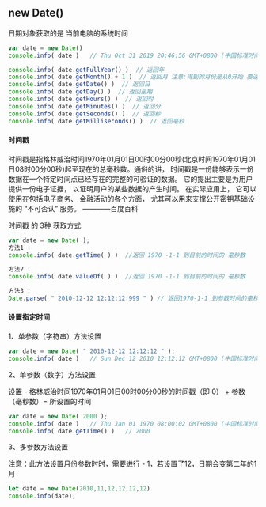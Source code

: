 ## new Date()

日期对象获取的是 当前电脑的系统时间

```js
var date = new Date()
console.info( date )   // Thu Oct 31 2019 20:46:56 GMT+0800 (中国标准时间)

console.info( date.getFullYear() )  // 返回年
console.info( date.getMonth() + 1 )  // 返回月 注意:得到的月份是从0开始 要返回当前月需要加1
console.info( date.getDate() )  // 返回日
console.info( date.getDay() )  // 返回星期
console.info( date.getHours() )  // 返回时
console.info( date.getMinutes() )  // 返回分
console.info( date.getSeconds() )  // 返回秒
console.info( date.getMilliseconds() )  // 返回毫秒
```

#### 时间戳

 时间戳是指格林威治时间1970年01月01日00时00分00秒(北京时间1970年01月01日08时00分00秒)起至现在的总毫秒数。通俗的讲， 时间戳是一份能够表示一份数据在一个特定时间点已经存在的完整的可验证的数据。 它的提出主要是为用户提供一份电子证据， 以证明用户的某些数据的产生时间。 在实际应用上， 它可以使用在包括电子商务、 金融活动的各个方面， 尤其可以用来支撑公开密钥基础设施的 “不可否认” 服务。  ————百度百科

时间戳 的 3种 获取方式:

```js
var date = new Date( );
方法1 :        
console.info( date.getTime( ) )  //返回 1970 -1-1 到目前的时间的 毫秒数

方法2 :        
console.info( date.valueOf( ) )  //返回 1970 -1-1 到目前的时间的 毫秒数

方法3 :
Date.parse( " 2010-12-12 12:12:12:999 " ) // 返回1970-1-1 到参数时间的毫秒数
```

#### 设置指定时间

1、单参数（字符串）方法设置

```js
var date = new Date( " 2010-12-12 12:12:12 " ); 
console.info( date )   // Sun Dec 12 2010 12:12:12 GMT+0800 (中国标准时间)
```

2、单参数（数字）方法设置

设置 - 格林威治时间1970年01月01日00时00分00秒的时间戳（即 0）  +  参数（毫秒数）= 所设置的时间

```js
var date = new Date( 2000 ); 
console.info( date )   // Thu Jan 01 1970 08:00:02 GMT+0800 (中国标准时间)
console.info( date.getTime() )   // 2000
```

3、多参数方法设置

注意：此方法设置月份参数时时，需要进行 - 1，若设置了12，日期会变第二年的1月

```js
let date = new Date(2010,11,12,12,12,12)
console.info(date);
```


